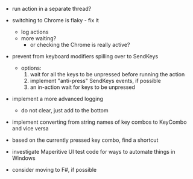 ﻿- run action in a separate thread?

- switching to Chrome is flaky - fix it
  - log actions
  - more waiting?
    - or checking the Chrome is really active?

- prevent from keyboard modifiers spilling over to SendKeys
  - options:
    1. wait for all the keys to be unpressed before running the action
    2. implement "anti-press" SendKeys events, if possible
    3. an in-action wait for keys to be unpressed
- implement a more advanced logging
    - do not clear, just add to the bottom
- implement converting from string names of key combos to KeyCombo 
  and vice versa
- based on the currently pressed key combo, find a shortcut
- investigate Maperitive UI test code for ways to automate things in Windows
- consider moving to F#, if possible
